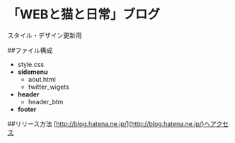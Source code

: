 # 「WEBと猫と日常」ブログ
スタイル・デザイン更新用

##ファイル構成
- style.css
- **sidemenu**
  - aout.html 
  - twitter_wigets
- **header**
  - header_btm 
- **footer**

 
##リリース方法
[http://blog.hatena.ne.jp/](http://blog.hatena.ne.jp/)へアクセス
